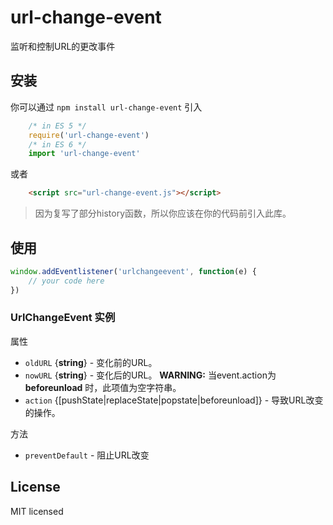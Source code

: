 # url-change-event
监听和控制URL的更改事件

## 安装
你可以通过 ```npm install url-change-event``` 引入
```javascript
    /* in ES 5 */
    require('url-change-event')
    /* in ES 6 */
    import 'url-change-event'
```
或者
```html
    <script src="url-change-event.js"></script>
```
> 因为复写了部分history函数，所以你应该在你的代码前引入此库。

## 使用
```javascript
window.addEventlistener('urlchangeevent', function(e) {
    // your code here
})
```
### UrlChangeEvent 实例
属性
* ```oldURL``` {__string__} - 变化前的URL。
* ```nowURL``` {__string__} - 变化后的URL。 __WARNING:__ 当event.action为 __beforeunload__ 时，此项值为空字符串。
* ```action``` {[pushState|replaceState|popstate|beforeunload]} - 导致URL改变的操作。

方法
* ```preventDefault``` - 阻止URL改变

## License
MIT licensed
